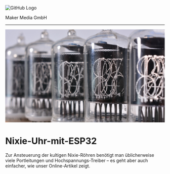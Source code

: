 ![GitHub Logo](http://www.heise.de/make/icons/make_logo.png)

Maker Media GmbH
*** 
![Aufmacher](https://github.com/MakeMagazinDE/Nixie-Uhr-mit-ESP32/blob/main/aufm_gh.JPG)

# Nixie-Uhr-mit-ESP32

Zur Ansteuerung der kultigen Nixie-Röhren benötigt man üblicherweise viele Portleitungen und Hochspannungs-Treiber – es geht aber auch einfacher, wie unser Online-Artikel zeigt.
